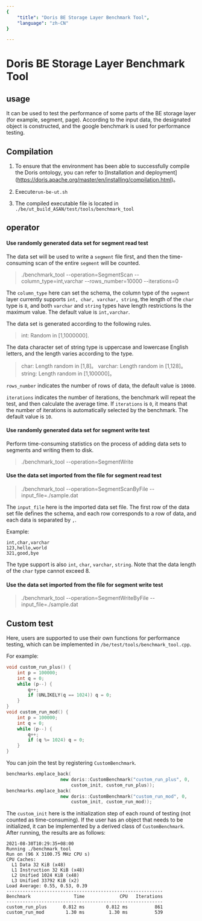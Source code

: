 ```yaml
---
{
    "title": "Doris BE Storage Layer Benchmark Tool",
    "language": "zh-CN"
}

---
```


<!-- 
Licensed to the Apache Software Foundation (ASF) under one
or more contributor license agreements.  See the NOTICE file
distributed with this work for additional information
regarding copyright ownership.  The ASF licenses this file
to you under the Apache License, Version 2.0 (the
"License"); you may not use this file except in compliance
with the License.  You may obtain a copy of the License at

  http://www.apache.org/licenses/LICENSE-2.0

Unless required by applicable law or agreed to in writing,
software distributed under the License is distributed on an
"AS IS" BASIS, WITHOUT WARRANTIES OR CONDITIONS OF ANY
KIND, either express or implied.  See the License for the
specific language governing permissions and limitations
under the License.
-->

# Doris BE Storage Layer Benchmark Tool

## usage

It can be used to test the performance of some parts of the BE storage layer (for example, segment, page). According to the input data, the designated object is constructed, and the google benchmark is used for performance testing. 

## Compilation

1. To ensure that the environment has been able to successfully compile the Doris ontology, you can refer to [Installation and deployment] (https://doris.apache.org/master/en/installing/compilation.html)。

2. Execute`run-be-ut.sh`

3. The compiled executable file is located in `./be/ut_build_ASAN/test/tools/benchmark_tool`

## operator

#### Use randomly generated data set for segment read test 

The data set will be used to write a `segment` file first, and then the time-consuming scan of the entire `segment` will be counted. 

> ./benchmark_tool --operation=SegmentScan --column_type=int,varchar --rows_number=10000 --iterations=0

The `column_type` here can set the schema, the column type of the `segment` layer currently supports `int, char, varchar, string`, the length of the `char` type is `8`, and both `varchar` and `string` types have length restrictions Is the maximum value. The default value is `int,varchar`. 

The data set is generated according to the following rules. 
>int: Random in [1,1000000]. 

The data character set of string type is uppercase and lowercase English letters, and the length varies according to the type. 
> char: Length random in [1,8]。
> varchar: Length random in [1,128]。 
> string: Length random in [1,100000]。

`rows_number` indicates the number of rows of data, the default value is `10000`. 

`iterations` indicates the number of iterations, the benchmark will repeat the test, and then calculate the average time. If `iterations` is `0`, it means that the number of iterations is automatically selected by the benchmark. The default value is `10`. 

#### Use randomly generated data set for segment write test 

Perform time-consuming statistics on the process of adding data sets to segments and writing them to disk. 

> ./benchmark_tool --operation=SegmentWrite

#### Use the data set imported from the file for segment read test 

> ./benchmark_tool --operation=SegmentScanByFile --input_file=./sample.dat

The `input_file` here is the imported data set file. 
The first row of the data set file defines the schema, and each row corresponds to a row of data, and each data is separated by `,`. 

Example: 
```
int,char,varchar
123,hello,world
321,good,bye
```

The type support is also `int`, `char`, `varchar`, `string`. Note that the data length of the `char` type cannot exceed 8. 

#### Use the data set imported from the file for segment write test 

> ./benchmark_tool --operation=SegmentWriteByFile --input_file=./sample.dat

## Custom test

Here, users are supported to use their own functions for performance testing, which can be implemented in `/be/test/tools/benchmark_tool.cpp`. 

For example: 
```cpp
void custom_run_plus() {
    int p = 100000;
    int q = 0;
    while (p--) {
        q++;
        if (UNLIKELY(q == 1024)) q = 0;
    }
}
void custom_run_mod() {
    int p = 100000;
    int q = 0;
    while (p--) {
        q++;
        if (q %= 1024) q = 0;
    }
}
```
You can join the test by registering `CustomBenchmark`. 
```cpp
benchmarks.emplace_back(
                    new doris::CustomBenchmark("custom_run_plus", 0,
                    	custom_init, custom_run_plus));
benchmarks.emplace_back(
                    new doris::CustomBenchmark("custom_run_mod", 0,
                    	custom_init, custom_run_mod));
```
The `custom_init` here is the initialization step of each round of testing (not counted as time-consuming). If the user has an object that needs to be initialized, it can be implemented by a derived class of `CustomBenchmark`. 
After running, the results are as follows: 
```
2021-08-30T10:29:35+08:00
Running ./benchmark_tool
Run on (96 X 3100.75 MHz CPU s)
CPU Caches:
  L1 Data 32 KiB (x48)
  L1 Instruction 32 KiB (x48)
  L2 Unified 1024 KiB (x48)
  L3 Unified 33792 KiB (x2)
Load Average: 0.55, 0.53, 0.39
----------------------------------------------------------
Benchmark                Time             CPU   Iterations
----------------------------------------------------------
custom_run_plus      0.812 ms        0.812 ms          861
custom_run_mod        1.30 ms         1.30 ms          539
```
